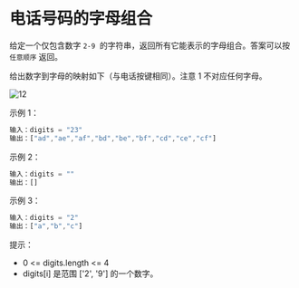 # 电话号码的字母组合

给定一个仅包含数字 `2-9`  的字符串，返回所有它能表示的字母组合。答案可以按 `任意顺序` 返回。

给出数字到字母的映射如下（与电话按键相同）。注意 1 不对应任何字母。

![12](https://assets.leetcode-cn.com/aliyun-lc-upload/uploads/2021/11/09/200px-telephone-keypad2svg.png)

示例 1：

```ts
输入：digits = "23"
输出：["ad","ae","af","bd","be","bf","cd","ce","cf"]
```

示例 2：

```ts
输入：digits = ""
输出：[]
```

示例 3：

```ts
输入：digits = "2"
输出：["a","b","c"]
```

提示：

- 0 <= digits.length <= 4
- digits[i] 是范围 ['2', '9'] 的一个数字。
